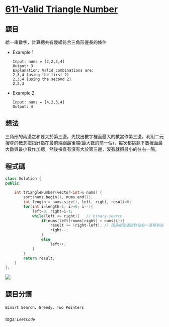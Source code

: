 
# [611-Valid Triangle Number](https://leetcode.com/problems/valid-triangle-number/)

## 題目
給一串數字，計算總共有幾組符合三角形邊長的條件
* Example 1
    ```
    Input: nums = [2,2,3,4]
    Output: 3
    Explanation: Valid combinations are: 
    2,3,4 (using the first 2)
    2,3,4 (using the second 2)
    2,2,3
    ```
* Example 2
    ```
    Input: nums = [4,2,3,4]
    Output: 4
    ```

## 想法
三角形的兩邊之和要大於第三邊。先找出數字裡面最大的數當作第三邊，利用二元搜尋的概念把指針指在最前端跟最後端(最大數的前一個)，每次都挑剩下數裡面最大數與最小數作加總，然後檢查有沒有大於第三邊，沒有就把最小的往右一隔。

## 程式碼
```cpp
class Solution {
public:
        
    int triangleNumber(vector<int>& nums) {
        sort(nums.begin(), nums.end());
        int length = nums.size(), left, right, result=0;
        for(int i=length-1; i>=0; i--){
            left=0, right=i-1;
            while(left <= right){   // binary-search
                if(nums[left]+nums[right] > nums[i]){
                    result += (right-left); // 因為把左邊指針往右一直移到右指針前都一定符合兩邊之和大於第三邊
                    right--;
                }
                else
                    left++;
            }
        }
        return result;
    }
};
```

![](https://i.imgur.com/pmtv1hZ.png)



## 題目分類
`Binart Search`、`Greedy`、`Two Pointers`

###### tags: `LeetCode`
